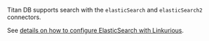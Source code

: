 Titan DB supports search with the `elasticSearch` and `elasticSearch2` connectors.

See [details on how to configure ElasticSearch with Linkurious](/es-config).
